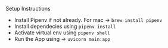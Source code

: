 Setup Instructions
- Install Pipenv if not already. For mac -> ```brew install pipenv```
- Install dependecies using ```pipenv install```
- Activate virtual env using ```pipenv shell```
- Run the App using -> ```uvicorn main:app```

